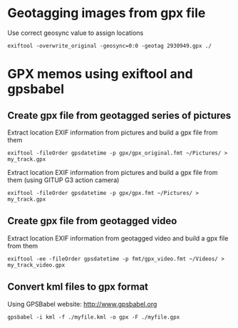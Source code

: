 # Geotagging images from gpx file

Use correct geosync value to assign locations

    exiftool -overwrite_original -geosync=0:0 -geotag 2930949.gpx ./

# GPX memos using exiftool and gpsbabel

## Create gpx file from geotagged series of pictures

Extract location EXIF information from pictures and build a gpx file from them

    exiftool -fileOrder gpsdatetime -p gpx/gpx_original.fmt ~/Pictures/ > my_track.gpx

Extract location EXIF information from pictures and build a gpx file from them (using GITUP G3 action camera)

    exiftool -fileOrder gpsdatetime -p gpx/gpx.fmt ~/Pictures/ > my_track.gpx

## Create gpx file from geotagged video

Extract location EXIF information from geotagged video and build a gpx file from them

    exiftool -ee -fileOrder gpsdatetime -p fmt/gpx_video.fmt ~/Videos/ > my_track_video.gpx

## Convert kml files to gpx format

Using GPSBabel website: http://www.gpsbabel.org

    gpsbabel -i kml -f ./myfile.kml -o gpx -F ./myfile.gpx
